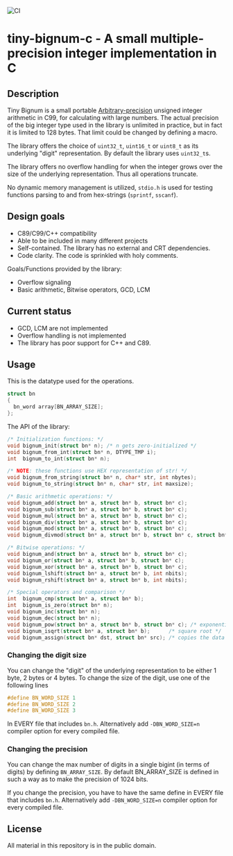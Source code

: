 ![CI](https://github.com/kokke/tiny-bignum-c/workflows/CI/badge.svg)

# tiny-bignum-c - A small multiple-precision integer implementation in C

## Description

Tiny Bignum is a small portable [Arbitrary-precision](https://en.wikipedia.org/wiki/Arbitrary-precision_arithmetic)
  unsigned integer arithmetic in C99, for calculating with large numbers. The
  actual precision of the big integer type used in the library is unlimited in
  practice, but in fact it is limited to 128 bytes. That limit could be changed
  by defining a macro.

The library offers the choice of `uint32_t`, `uint16_t` or `uint8_t` as its
  underlying "digit" representation. By default the library uses `uint32_t`s.

The library offers no overflow handling for when the integer grows over the
  size of the underlying representation. Thus all operations truncate.

No dynamic memory management is utilized, `stdio.h` is used for testing
  functions parsing to and from hex-strings (`sprintf`, `sscanf`).

## Design goals

- C89/C99/C++ compatibility
- Able to be included in many different projects
- Self-contained. The library has no external and CRT dependencies.
- Code clarity. The code is sprinkled with holy comments.

Goals/Functions provided by the library:

- Overflow signaling
- Basic arithmetic, Bitwise operators, GCD, LCM

## Current status

- GCD, LCM are not implemented
- Overflow handling is not implemented
- The library has poor support for C++ and C89.

## Usage

This is the datatype used for the operations.

```C
struct bn
{
  bn_word array[BN_ARRAY_SIZE];
};
```

The API of the library:

```C
/* Initialization functions: */
void bignum_init(struct bn* n); /* n gets zero-initialized */
void bignum_from_int(struct bn* n, DTYPE_TMP i);
int  bignum_to_int(struct bn* n);

/* NOTE: these functions use HEX representation of str! */
void bignum_from_string(struct bn* n, char* str, int nbytes);
void bignum_to_string(struct bn* n, char* str, int maxsize);

/* Basic arithmetic operations: */
void bignum_add(struct bn* a, struct bn* b, struct bn* c);
void bignum_sub(struct bn* a, struct bn* b, struct bn* c);
void bignum_mul(struct bn* a, struct bn* b, struct bn* c);
void bignum_div(struct bn* a, struct bn* b, struct bn* c);
void bignum_mod(struct bn* a, struct bn* b, struct bn* c);
void bignum_divmod(struct bn* a, struct bn* b, struct bn* c, struct bn* d);

/* Bitwise operations: */
void bignum_and(struct bn* a, struct bn* b, struct bn* c);
void bignum_or(struct bn* a, struct bn* b, struct bn* c);
void bignum_xor(struct bn* a, struct bn* b, struct bn* c);
void bignum_lshift(struct bn* a, struct bn* b, int nbits);
void bignum_rshift(struct bn* a, struct bn* b, int nbits);

/* Special operators and comparison */
int  bignum_cmp(struct bn* a, struct bn* b);
int  bignum_is_zero(struct bn* n);
void bignum_inc(struct bn* n);
void bignum_dec(struct bn* n);
void bignum_pow(struct bn* a, struct bn* b, struct bn* c); /* exponentiation */
void bignum_isqrt(struct bn* a, struct bn* b);      /* square root */
void bignum_assign(struct bn* dst, struct bn* src); /* copies the data */
```

### Changing the digit size

You can change the "digit" of the underlying representation to be either
1 byte, 2 bytes or 4 bytes. To change the size of the digit, use one of the
following lines

```c
#define BN_WORD_SIZE 1
#define BN_WORD_SIZE 2
#define BN_WORD_SIZE 3
```

In EVERY file that includes `bn.h`. Alternatively add `-DBN_WORD_SIZE=n`
compiler option for every compiled file.

### Changing the precision

You can change the max number of digits in a single bigint (in terms of digits)
by defining `BN_ARRAY_SIZE`. By default BN_ARRAY_SIZE is defined in such a way
as to make the precision of 1024 bits.

If you change the precision, you have to have the same define in EVERY file
that includes `bn.h`. Alternatively add `-DBN_WORD_SIZE=n` compiler option
for every compiled file.

## License

All material in this repository is in the public domain.

